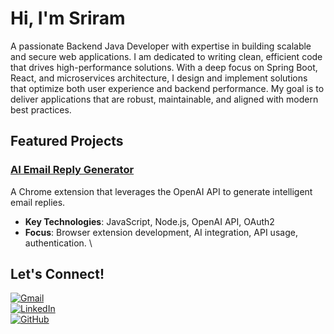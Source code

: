 # Hi, I'm Sriram 
A passionate Backend Java Developer with expertise in building scalable and secure web applications. I am dedicated to writing clean, efficient code that drives high-performance solutions. With a deep focus on Spring Boot, React, and microservices architecture, I design and implement solutions that optimize both user experience and backend performance. My goal is to deliver applications that are robust, maintainable, and aligned with modern best practices.

## Featured Projects

### [AI Email Reply Generator](https://github.com/SRIRAM9487/EmailAssistant)

A Chrome extension that leverages the OpenAI API to generate intelligent email replies.

- **Key Technologies**: JavaScript, Node.js, OpenAI API, OAuth2
- **Focus**: Browser extension development, AI integration, API usage, authentication.
\
## Let's Connect!
[![Gmail](https://img.shields.io/badge/Gmail-D14836?style=for-the-badge&logo=gmail&logoColor=white)](mailto:sriram9487tk@gmail.com)  
[![LinkedIn](https://img.shields.io/badge/linkedin-%230077B5.svg?style=for-the-badge&logo=linkedin&logoColor=white)](https://linkedin.com/in/sriram9487)  
[![GitHub](https://img.shields.io/badge/github-%23121011.svg?style=for-the-badge&logo=github&logoColor=white)](https://github.com/SRIRAM9487)

